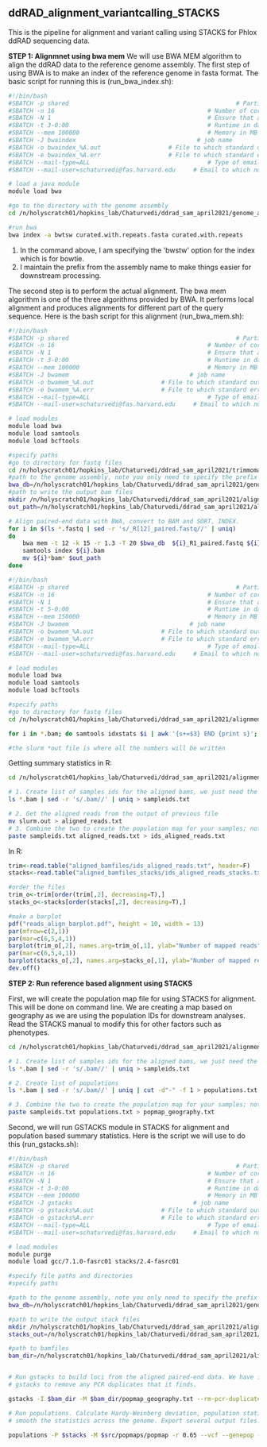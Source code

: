 ## ddRAD_alignment_variantcalling_STACKS

This is the pipeline for alignment and variant calling using STACKS for Phlox ddRAD sequencing data.

**STEP 1: Alignmnet using bwa mem**
We will use BWA MEM algorithm to align the ddRAD data to the reference genome assembly. The first step of using BWA is to make an index of the reference genome in fasta format. The basic script for running this is (run_bwa_index.sh):

```bash
#!/bin/bash
#SBATCH -p shared                                               # Partition to submit to
#SBATCH -n 16                                           # Number of cores
#SBATCH -N 1                                            # Ensure that all cores are on one machine
#SBATCH -t 3-0:00                                       # Runtime in days-hours:minutes
#SBATCH --mem 100000                                    # Memory in MB
#SBATCH -J bwaindex                                  # job name
#SBATCH -o bwaindex_%A.out                   # File to which standard out will be written
#SBATCH -e bwaindex_%A.err                   # File to which standard err will be written
#SBATCH --mail-type=ALL                                 # Type of email notification- BEGIN,END,FAIL,ALL
#SBATCH --mail-user=schaturvedi@fas.harvard.edu     # Email to which notifications will be sent

# load a java module
module load bwa

#go to the directory with the genome assembly
cd /n/holyscratch01/hopkins_lab/Chaturvedi/ddrad_sam_april2021/genome_assembly/

#run bwa
bwa index -a bwtsw curated.with.repeats.fasta curated.with.repeats
```
1. In the command above, I am specifying the 'bwstw' option for the index which is for bowtie. 
2. I maintain the prefix from the assembly name to make things easier for downstream processing.

The second step is to perform the actual alignment. The bwa mem algorithm is one of the three algorithms provided by BWA. It performs local alignment and produces alignments for different part of the query sequence. Here is the bash script for this alignment (run_bwa_mem.sh):


```bash
#!/bin/bash
#SBATCH -p shared                                               # Partition to submit to
#SBATCH -n 16                                           # Number of cores
#SBATCH -N 1                                            # Ensure that all cores are on one machine
#SBATCH -t 3-0:00                                       # Runtime in days-hours:minutes
#SBATCH --mem 100000                                    # Memory in MB
#SBATCH -J bwamem                                  # job name
#SBATCH -o bwamem_%A.out                   # File to which standard out will be written
#SBATCH -e bwamem_%A.err                   # File to which standard err will be written
#SBATCH --mail-type=ALL                                 # Type of email notification- BEGIN,END,FAIL,ALL
#SBATCH --mail-user=schaturvedi@fas.harvard.edu     # Email to which notifications will be sent

# load modules
module load bwa
module load samtools
module load bcftools

#specify paths
#go to directory for fastq files
cd /n/holyscratch01/hopkins_lab/Chaturvedi/ddrad_sam_april2021/trimmomatic/trim_paired/
#path to the genome assembly, note you only need to specify the prefix
bwa_db=/n/holyscratch01/hopkins_lab/Chaturvedi/ddrad_sam_april2021/genome_assembly/curated.with.repeats.fasta 
#path to write the output bam files
mkdir /n/holyscratch01/hopkins_lab/Chaturvedi/ddrad_sam_april2021/alignment_varcalling/aligned_bamfiles
out_path=/n/holyscratch01/hopkins_lab/Chaturvedi/ddrad_sam_april2021/alignment_varcalling/aligned_bamfiles

# Align paired-end data with BWA, convert to BAM and SORT, INDEX.
for i in $(ls *.fastq | sed -r 's/_R[12]_paired.fastq//' | uniq)
do 
	bwa mem -t 12 -k 15 -r 1.3 -T 20 $bwa_db  ${i}_R1_paired.fastq ${i}_R2_paired.fastq | samtools view -b | samtools sort --threads 10 > ${i}.bam
	samtools index ${i}.bam
	mv ${i}*bam* $out_path
done
```

```bash
#!/bin/bash
#SBATCH -p shared                                               # Partition to submit to
#SBATCH -n 16                                           # Number of cores
#SBATCH -N 1                                            # Ensure that all cores are on one machine
#SBATCH -t 5-0:00                                       # Runtime in days-hours:minutes
#SBATCH --mem 150000                                    # Memory in MB
#SBATCH -J bwamem                                  # job name
#SBATCH -o bwamem_%A.out                   # File to which standard out will be written
#SBATCH -e bwamem_%A.err                   # File to which standard err will be written
#SBATCH --mail-type=ALL                                 # Type of email notification- BEGIN,END,FAIL,ALL
#SBATCH --mail-user=schaturvedi@fas.harvard.edu     # Email to which notifications will be sent

# load modules
module load bwa
module load samtools
module load bcftools

#specify paths
#go to directory for fastq files
cd /n/holyscratch01/hopkins_lab/Chaturvedi/ddrad_sam_april2021/alignment_varcalling/aligned_bamfiles/

for i in *.bam; do samtools idxstats $i | awk '{s+=$3} END {print s}'; done

#the slurm *out file is where all the numbers will be written
```
Getting summary statistics in R:

```bash
cd /n/holyscratch01/hopkins_lab/Chaturvedi/ddrad_sam_april2021/alignment_varcalling/aligned_bamfiles

# 1. Create list of samples ids for the aligned bams, we just need the prefix
ls *.bam | sed -r 's/.bam//' | uniq > sampleids.txt

# 2. Get the aligned reads from the output of previous file
mv slurm.out > aligned_reads.txt
# 3. Combine the two to create the population map for your samples; note tab separation is required by STACKS
paste sampleids.txt aligned_reads.txt > ids_aligned_reads.txt
```

In R:

```R
trim<-read.table("aligned_bamfiles/ids_aligned_reads.txt", header=F)
stacks<-read.table("aligned_bamfiles_stacks/ids_aligned_reads_stacks.txt", header=F)

#order the files
trim_o<-trim[order(trim[,2], decreasing=T),]
stacks_o<-stacks[order(stacks[,2], decreasing=T),]

#make a barplot
pdf("reads_align_barplot.pdf", height = 10, width = 13)
par(mfrow=c(2,1))
par(mar=c(6,5,4,1))
barplot(trim_o[,2], names.arg=trim_o[,1], ylab="Number of mapped reads", main="Reads post trimming", cex.lab=1.5,cex.main=2, las=2, cex.names=0.5, cex.axis=0.5)
par(mar=c(6,5,4,1))
barplot(stacks_o[,2], names.arg=stacks_o[,1], ylab="Number of mapped reads", main="Reads post process_radtags", cex.lab=1.5, cex.main=2, las=2, cex.names=0.5, cex.axis=0.5)
dev.off()
```


**STEP 2: Run reference based alignment using STACKS**

First, we will create the population map file for using STACKS for alignment. This will be done on command line. We are creating a map based on geography as we are using the population IDs for downstream analyses. Read the STACKS manual to modify this for other factors such as phenotypes.

```bash
cd /n/holyscratch01/hopkins_lab/Chaturvedi/ddrad_sam_april2021/alignment_varcalling/aligned_bamfiles

# 1. Create list of samples ids for the aligned bams, we just need the prefix
ls *.bam | sed -r 's/.bam//' | uniq > sampleids.txt

# 2. Create list of populations
ls *.bam | sed -r 's/.bam//' | uniq | cut -d"-" -f 1 > populations.txt

# 3. Combine the two to create the population map for your samples; note tab separation is required by STACKS
paste sampleids.txt populations.txt > popmap_geography.txt
```

Second, we will run GSTACKS module in STACKS for alignment and population based summary statistics. Here is the script we will use to do this (run_gstacks.sh):

```bash
#!/bin/bash
#SBATCH -p shared                                               # Partition to submit to
#SBATCH -n 16                                           # Number of cores
#SBATCH -N 1                                            # Ensure that all cores are on one machine
#SBATCH -t 3-0:00                                       # Runtime in days-hours:minutes
#SBATCH --mem 100000                                    # Memory in MB
#SBATCH -J gstacks                                  # job name
#SBATCH -o gstacks%A.out                   # File to which standard out will be written
#SBATCH -e gstacks%A.err                   # File to which standard err will be written
#SBATCH --mail-type=ALL                                 # Type of email notification- BEGIN,END,FAIL,ALL
#SBATCH --mail-user=schaturvedi@fas.harvard.edu     # Email to which notifications will be sent

# load modules
module purge
module load gcc/7.1.0-fasrc01 stacks/2.4-fasrc01

#specify file paths and directories
#specify paths

#path to the genome assembly, note you only need to specify the prefix
bwa_db=/n/holyscratch01/hopkins_lab/Chaturvedi/ddrad_sam_april2021/genome_assembly/curated.with.repeats

#path to write the output stack files
mkdir /n/holyscratch01/hopkins_lab/Chaturvedi/ddrad_sam_april2021/alignment_varcalling/stacks
stacks_out=/n/holyscratch01/hopkins_lab/Chaturvedi/ddrad_sam_april2021/alignment_varcalling/stacks

#path to bamfiles
bam_dir=/n/holyscratch01/hopkins_lab/Chaturvedi/ddrad_sam_april2021/alignment_varcalling/aligned_bamfiles


# Run gstacks to build loci from the aligned paired-end data. We have instructed
# gstacks to remove any PCR duplicates that it finds.

gstacks -I $bam_dir -M $bam_dir/popmap_geography.txt --rm-pcr-duplicates -O $stacks -t 8

# Run populations. Calculate Hardy-Weinberg deviation, population statistics, f-statistics and 
# smooth the statistics across the genome. Export several output files.

populations -P $stacks -M $src/popmaps/popmap -r 0.65 --vcf --genepop --fstats --smooth --hwe -t 8
```
